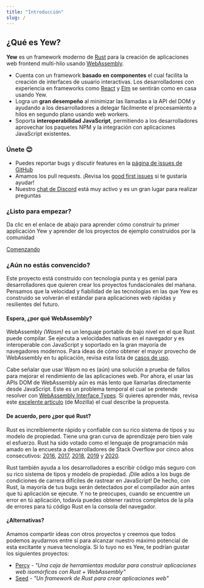 ```yaml
---
title: "Introducción"
slug: /
---
```


## ¿Qué es Yew?

**Yew** es un framework moderno de [Rust](https://www.rust-lang.org/) para la creación de aplicaciones
web frontend multi-hilo usando [WebAssembly](https://webassembly.org/).

* Cuenta con un framework **basado en componentes** el cual facilita la creación de interfaces de usuario interactivas.
Los desarrolladores con experiencia en frameworks como [React](https://reactjs.org/) y
[Elm](https://elm-lang.org/) se sentirán como en casa usando Yew.
* Logra un **gran desempeño** al minimizar las llamadas a la API del DOM y ayudando a los desarrolladores a
delegar fácilmente el procesamiento a hilos en segundo plano usando web workers.
* Soporta **interoperabilidad JavaScript**, permitiendo a los desarrolladores aprovechar los paquetes NPM
y la integración con aplicaciones JavaScript existentes.

### Únete 😊

* Puedes reportar bugs y discutir features en la [página de issues de GitHub](https://github.com/yewstack/yew/issues)
* Amamos los pull requests. ¡Revisa los [good first issues](https://github.com/yewstack/yew/issues?q=is%3Aopen+is%3Aissue+label%3A%22good+first+issue%22) 
si te gustaría ayudar!
* Nuestro [chat de Discord](https://discord.gg/VQck8X4) está muy activo y es un gran lugar
para realizar preguntas

### ¿Listo para empezar?

Da clic en el enlace de abajo para aprender cómo construir tu primer applicación Yew y aprender de los
proyectos de ejemplo construidos por la comunidad

[Comenzando](./getting-started/project-setup.md)

### ¿Aún no estás convencido?

Este proyecto está construido con tecnología punta y es genial para desarrolladores que quieren crear 
los proyectos fundacionales del mañana. Pensamos que la velocidad y fiabilidad de las tecnologías en
las que Yew es construido se volverán el estándar para aplicaciones web rápidas y resilientes
del futuro.

#### Espera, ¿por qué WebAssembly?

WebAssembly _\(Wasm\)_ es un lenguaje portable de bajo nivel en el que Rust puede compilar. Se ejecuta
a velocidades nativas en el navegador y es interoperable con JavaScript y soportado en la gran mayoría de navegadores
modernos. Para ideas de cómo obtener el mayor provecho de WebAssembly en tu aplicación, revisa esta lista de
[casos de uso](https://webassembly.org/docs/use-cases/).

Cabe señalar que usar Wasm no es (aún) una solución a prueba de fallos para mejorar el rendimiento de
las aplicaciones web. Por ahora, el usar las APIs DOM de WebAssembly aún es más lento que llamarlas
directamente desde JavaScript. Este es un problema temporal el cual se pretende resolver con
[WebAssembly Interface Types](https://github.com/WebAssembly/interface-types/blob/master/proposals/interface-types/Explainer.md).
Si quieres aprender más, revisa este [excelente artículo](https://hacks.mozilla.org/2019/08/webassembly-interface-types/) (de Mozilla) 
el cual describe la propuesta.

#### De acuerdo, pero ¿por qué Rust?

Rust es increíblemente rápido y confiable con su rico sistema de tipos y su modelo de propiedad. Tiene una gran 
curva de aprendizaje pero bien vale el esfuerzo. Rust ha sido votado como el lenguaje de programación 
más amado en la encuesta a desarrolladores de Stack Overflow por cinco años consecutivos:
[2016](https://insights.stackoverflow.com/survey/2016#technology-most-loved-dreaded-and-wanted), 
[2017](https://insights.stackoverflow.com/survey/2017#most-loved-dreaded-and-wanted), 
[2018](https://insights.stackoverflow.com/survey/2018#technology-_-most-loved-dreaded-and-wanted-languages), 
[2019](https://insights.stackoverflow.com/survey/2019#technology-_-most-loved-dreaded-and-wanted-languages) 
y [2020](https://insights.stackoverflow.com/survey/2020#most-loved-dreaded-and-wanted).

Rust también ayuda a los desarrolladores a escribir código más seguro con su rico sistema de tipos y modelo de propiedad. ¡Dile 
adiós a los bugs de condiciones de carrera difíciles de rastrear en JavaScript! De hecho, con Rust, la mayoría de tus 
bugs serán detectados por el compilador aún antes que tú aplicación se ejecute. Y no te preocupes, cuando se encuentre un 
error en tú aplicación, todavía puedes obtener rastros completos de la pila de errores para tú código Rust en la consola del navegador.

#### ¿Alternativas?

Amamos compartir ideas con otros proyectos y creemos que todos podemos ayudarnos entre sí para alcanzar 
nuestro máximo potencial de esta excitante y nueva tecnología. Si lo tuyo no es Yew, te podrían gustar 
los siguientes proyectos:

* [Percy](https://github.com/chinedufn/percy) - _"Una caja de herramientas modular para construir
aplicaciones web isomórficas con Rust + WebAssembly"_
* [Seed](https://github.com/seed-rs/seed) - _"Un framework de Rust para crear aplicaciones web"_
